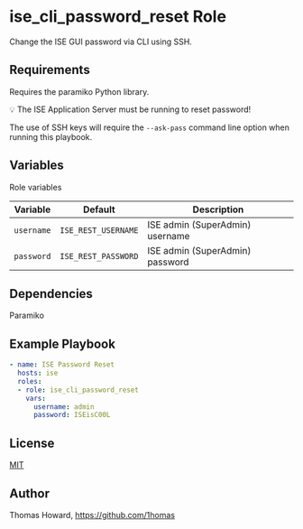 # ise_cli_password_reset Role

Change the ISE GUI password via CLI using SSH.

## Requirements

Requires the paramiko Python library.

💡 The ISE Application Server must be running to reset password!

The use of SSH keys will require the `--ask-pass` command line option when running this playbook.

## Variables

Role variables

| Variable | Default | Description |
| -------- | ------- | ----------- |
| `username` | `ISE_REST_USERNAME` | ISE admin (SuperAdmin) username |
| `password` | `ISE_REST_PASSWORD` | ISE admin (SuperAdmin) password  |


## Dependencies

Paramiko

## Example Playbook

```yaml
- name: ISE Password Reset
  hosts: ise
  roles:
  - role: ise_cli_password_reset
    vars:
      username: admin
      password: ISEisC00L
```

## License

[MIT](https://mit-license.org/)

## Author

Thomas Howard, <https://github.com/1homas>
